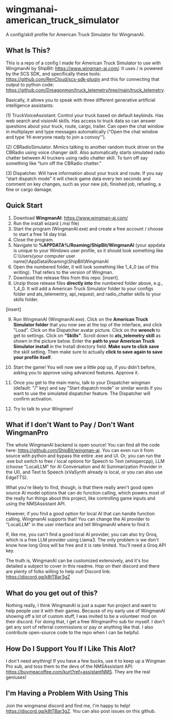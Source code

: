 # wingmanai-american_truck_simulator
 A config/skill profile for American Truck Simulator for WingmanAI.

## What Is This?
This is a repo of a config I made for American Truck Simulator to use with WingmanAI by ShipBit: https://www.wingman-ai.com/.  It uses / is powered by the SCS SDK, and specifically these tools: https://github.com/RenCloud/scs-sdk-plugin and this for connecting that output to python code: https://github.com/Dreagonmon/truck_telemetry/tree/main/truck_telemetry.

Basically, it allows you to speak with three different generative artificial intelligence assistants:

(1) TruckVoiceAssistant: Control your truck based on default keybinds.  Has web search and visionAI skills.  Has access to truck data so can answer questions about your truck, route, cargo, trailer. Can open the chat window in multiplayer and type messages automatically (“Open the chat window and type ‘Hi everyone ready to join a convoy’”).

(2) CBRadioSimulator.  Mimics talking to another random truck driver on the CBRadio using voice changer skill.  Also automatically starts simulated radio chatter between AI truckers using radio chatter skill.  To turn off say something like “turn off the CBRadio chatter.”

(3) Dispatcher.  Will have information about your truck and route.  If you say “start dispatch mode” it will check game data every ten seconds and comment on key changes, such as your new job, finished job, refueling, a fine or cargo damage.

## Quick Start

1. Download **WingmanAI**: https://www.wingman-ai.com/
2. Run the install wizard (.msi file)
3. Start the program (WingmanAI.exe) and create a free account / choose to start a free 14 day trial.
4. Close the program.
5. Navigate to **%APPDATA%/Roaming/ShipBit/WingmanAI** (your appdata is unique to your Windows user profile, so it should look something like C:\Users\{your computer user name}\AppData\Roaming\ShipBit\WingmanAI
6. Open the numbered folder, it will look something like 1_4_0 (as of this writing).  That refers to the version of Wingman.
7. Download the release files from this repo: [insert].
8. Unzip those release files **directly into** the numbered folder above, e.g., 1_4_0.  It will add a American Truck Simulator folder to your configs folder and ats_telementry, api_request, and radio_chatter skills to your skills folder.


[insert]

9. Run WingmanAI (WingmanAI.exe).  Click on the **American Truck Simulator folder** that you now see at the top of the interface, and click "Load".  Click on the Dispatcher avatar picture.  Click on the **wrench** to get to settings.  Click on **"Skills"**.  Scroll down to **ats_telemetry skill** as shown in the picture below. 
Enter the **path to your American Truck Simulator install** in the Install directory field.  **Make sure to click save** the skill setting.  Then make sure to actually **click to save again to save your profile itself**.

10.	Start the game! You will now see a little pop up, if you didn't before, asking you to approve using advanced features.  Approve it.

11.	Once you get to the main menu, talk to your Dispatcher wingman (default: "/" key) and say "Start dispatch mode" or similar words if you want to use the simulated dispatcher feature.  The Dispatcher will confirm activation.

12. Try to talk to your Wingmen!


## What if I don't Want to Pay / Don't Want WingmanPro

The whole WingmanAI backend is open source!  You can find all the code here: https://github.com/ShipBit/wingman-ai.  You can even run it from source with python and bypass the entire .exe and UI.  Or, you can run the .exe but switch to free / local options for Speech to Text (whispercpp), LLM (choose "LocalLLM" for AI Conversation and AI Summarization Provider in the UI), and Text to Speech (xVaSynth already is local, or you can also use EdgeTTS).

What you're likely to find, though, is that there really aren't good open source AI model options that can do function calling, which powers most of the really fun things about this project, like controlling game inputs and using the NMSAssistant API.  

However, if you find a good option for local AI that can handle function calling, WingmanAI supports that!  You can change the AI provider to "LocalLLM" in the user interface and tell WingmanAI where to find it.

If, like me, you can't find a good local AI provider, you can also try Groq, which is a free LLM provider using Llama3.  The only problem is we don't know how long Groq will be free and it is rate limited. You'll need a Groq API key.

The truth is, WingmanAI can be customized extensively, and it's too detailed a subject to cover in this readme.  Hop on their discord and there are plenty of folks willing to help out!  Discord link: https://discord.gg/k8tTBar3gZ


## What do you get out of this?

Nothing really, I think WingmanAI is just a super fun project and want to help people use it with their games.  Because of my early use of WingmanAI showing off a lot of custom stuff, I was invited to be a volunteer mod on their discord.  For doing that, I get a free WingmanPro sub for myself.  I don't get any sort of referral commissions or pay or anything like that.  I also contribute open-source code to the repo when I can be helpful.

## How Do I Support You If I Like This Alot?

I don't need anything! If you have a few bucks, use it to keep up a Wingman Pro sub, and toss them to the devs of the NMSAssistant API: https://buymeacoffee.com/kurt?ref=assistantNMS.  They are the real geniuses!

## I'm Having a Problem With Using This

Join the wingmanai discord and find me, I'm happy to help! https://discord.gg/k8tTBar3gZ.  You can also post issues on this github.
